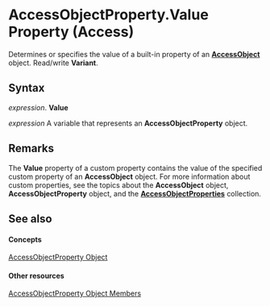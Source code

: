 
# AccessObjectProperty.Value Property (Access)

Determines or specifies the value of a built-in property of an  **[AccessObject](8a770b33-5bff-120a-6707-ca214ee5ced3.md)** object. Read/write **Variant**.


## Syntax

 _expression_. **Value**

 _expression_ A variable that represents an **AccessObjectProperty** object.


## Remarks

The  **Value** property of a custom property contains the value of the specified custom property of an **AccessObject** object. For more information about custom properties, see the topics about the **AccessObject** object, **AccessObjectProperty** object, and the **[AccessObjectProperties](2df86891-6038-d147-2a32-f1c77b841067.md)** collection.


## See also


#### Concepts


[AccessObjectProperty Object](b1a44d34-8ca1-af7d-1878-f2c14fb481f7.md)
#### Other resources


[AccessObjectProperty Object Members](da6c2072-8cf1-7a98-c62a-d559eb3d381d.md)